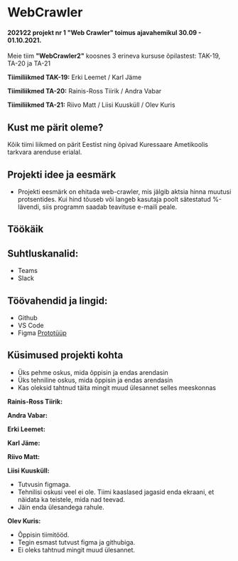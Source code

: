 # WebCrawler

#### 2021∕22 projekt nr 1 "Web Crawler" toimus ajavahemikul 30.09 - 01.10.2021.

Meie tiim **"WebCrawler2"** koosnes 3 erineva kursuse õpilastest: TAK-19, TA-20 ja TA-21

**Tiimiliikmed TAK-19:** 
Erki Leemet / Karl Jäme

**Tiimiliikmed TA-20:**
Rainis-Ross Tiirik / Andra Vabar 

**Tiimiliikmed TA-21:**
Riivo Matt / Liisi Kuusküll / Olev Kuris

## Kust me pärit oleme?
Kõik tiimi liikmed on pärit Eestist ning õpivad Kuressaare Ametikoolis tarkvara arenduse erialal.

## Projekti idee ja eesmärk
* Projekti eesmärk on ehitada web-crawler, mis jälgib aktsia hinna muutusi protsentides. Kui hind tõuseb või langeb kasutaja poolt sätestatud %-lävendi, siis programm saadab teavituse e-maili peale.

## Töökäik



## Suhtluskanalid: 
- Teams
- Slack

## Töövahendid ja lingid: 
- Github
- VS Code
- Figma [Prototüüp](https://www.figma.com/file/mnKabqqzYbmXBixxMAv6sO/Untitled?node-id=0%3A1)



## Küsimused projekti kohta
 - Üks pehme oskus, mida õppisin ja endas arendasin
 - Üks tehniline oskus, mida õppisin ja endas arendasin
 - Kas oleksid tahtnud täita mingit muud ülesannet selles meeskonnas

**Rainis-Ross Tiirik:**

**Andra Vabar:**

**Erki Leemet:**

**Karl Jäme:**

**Riivo Matt:**

**Liisi Kuusküll:**
 - Tutvusin figmaga. 
 - Tehnilisi oskusi veel ei ole. Tiimi kaaslased jagasid enda ekraani, et näidata ka teistele, mida nad teevad.
 - Jäin enda ülesandega rahule.

**Olev Kuris:** 
 - Õppisin tiimitööd.
 - Tegin esmast tutvust figma ja githubiga. 
 - Ei oleks tahtnud mingit muud ülesannet.


